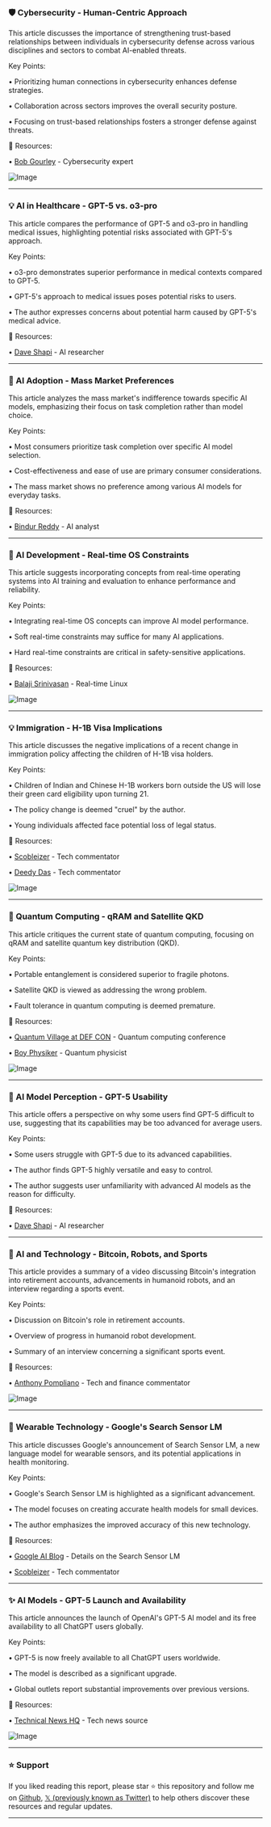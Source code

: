 ### 🛡️ Cybersecurity - Human-Centric Approach

This article discusses the importance of strengthening trust-based relationships between individuals in cybersecurity defense across various disciplines and sectors to combat AI-enabled threats.


Key Points:

•  Prioritizing human connections in cybersecurity enhances defense strategies.


•  Collaboration across sectors improves the overall security posture.


•  Focusing on trust-based relationships fosters a stronger defense against threats.



🔗 Resources:

• [Bob Gourley](https://x.com/bobgourley) - Cybersecurity expert


![Image](https://pbs.twimg.com/amplify_video_thumb/1954354109462831105/img/I41RqVkxYrz-PJWc.jpg)

---
### 💡 AI in Healthcare - GPT-5 vs. o3-pro

This article compares the performance of GPT-5 and o3-pro in handling medical issues, highlighting potential risks associated with GPT-5's approach.


Key Points:

• o3-pro demonstrates superior performance in medical contexts compared to GPT-5.


• GPT-5's approach to medical issues poses potential risks to users.


•  The author expresses concerns about potential harm caused by GPT-5's medical advice.



🔗 Resources:

• [Dave Shapi](https://x.com/DaveShapi) - AI researcher


---
### 🤖 AI Adoption - Mass Market Preferences

This article analyzes the mass market's indifference towards specific AI models, emphasizing their focus on task completion rather than model choice.


Key Points:

• Most consumers prioritize task completion over specific AI model selection.


•  Cost-effectiveness and ease of use are primary consumer considerations.


• The mass market shows no preference among various AI models for everyday tasks.



🔗 Resources:

• [Bindur Reddy](https://x.com/bindureddy) - AI analyst


---
### 🤖 AI Development - Real-time OS Constraints

This article suggests incorporating concepts from real-time operating systems into AI training and evaluation to enhance performance and reliability.


Key Points:

• Integrating real-time OS concepts can improve AI model performance.


• Soft real-time constraints may suffice for many AI applications.


• Hard real-time constraints are critical in safety-sensitive applications.



🔗 Resources:

• [Balaji Srinivasan](https://ubuntu.com/blog/what-is-real-time-linux-i…) -  Real-time Linux


![Image](https://pbs.twimg.com/media/Gx7SwlnaYAAFY0c?format=jpg&name=small)

---
### 💡 Immigration - H-1B Visa Implications

This article discusses the negative implications of a recent change in immigration policy affecting the children of H-1B visa holders.


Key Points:

• Children of Indian and Chinese H-1B workers born outside the US will lose their green card eligibility upon turning 21.


• The policy change is deemed "cruel" by the author.


•  Young individuals affected face potential loss of legal status.



🔗 Resources:

• [Scobleizer](https://x.com/Scobleizer) - Tech commentator


• [Deedy Das](https://x.com/deedydas) - Tech commentator


![Image](https://pbs.twimg.com/media/Gx7LAKga0AEzTwh?format=jpg&name=small)

---
### 🤖 Quantum Computing - qRAM and Satellite QKD

This article critiques the current state of quantum computing, focusing on qRAM and satellite quantum key distribution (QKD).


Key Points:

• Portable entanglement is considered superior to fragile photons.


• Satellite QKD is viewed as addressing the wrong problem.


•  Fault tolerance in quantum computing is deemed premature.



🔗 Resources:

• [Quantum Village at DEF CON](https://x.com/quantum_village) -  Quantum computing conference


• [Boy Physiker](https://x.com/boyphysiker) - Quantum physicist


![Image](https://pbs.twimg.com/media/Gx12ZzYa4AABxuv?format=jpg&name=small)

---
### 🤖 AI Model Perception - GPT-5 Usability

This article offers a perspective on why some users find GPT-5 difficult to use, suggesting that its capabilities may be too advanced for average users.


Key Points:

•  Some users struggle with GPT-5 due to its advanced capabilities.


•  The author finds GPT-5 highly versatile and easy to control.


•  The author suggests user unfamiliarity with advanced AI models as the reason for difficulty.



🔗 Resources:

• [Dave Shapi](https://x.com/DaveShapi) - AI researcher


---
### 🚀 AI and Technology -  Bitcoin, Robots, and Sports

This article provides a summary of a video discussing Bitcoin's integration into retirement accounts, advancements in humanoid robots, and an interview regarding a sports event.


Key Points:

•  Discussion on Bitcoin's role in retirement accounts.


•  Overview of progress in humanoid robot development.


•  Summary of an interview concerning a significant sports event.



🔗 Resources:

• [Anthony Pompliano](https://x.com/APompliano) -  Tech and finance commentator


![Image](https://pbs.twimg.com/amplify_video_thumb/1953861231049117696/img/YIwz2XdC48RabPgh.jpg)

---
### 🚀 Wearable Technology - Google's Search Sensor LM

This article discusses Google's announcement of Search Sensor LM, a new language model for wearable sensors, and its potential applications in health monitoring.


Key Points:

•  Google's Search Sensor LM is highlighted as a significant advancement.


•  The model focuses on creating accurate health models for small devices.


•  The author emphasizes the improved accuracy of this new technology.



🔗 Resources:

• [Google AI Blog](https://research.google/blog/sensorlm-learning-the-language-of-wearable-sensors/…) -  Details on the Search Sensor LM


• [Scobleizer](https://x.com/Scobleizer) - Tech commentator


---
### ✨ AI Models - GPT-5 Launch and Availability

This article announces the launch of OpenAI's GPT-5 AI model and its free availability to all ChatGPT users globally.


Key Points:

• GPT-5 is now freely available to all ChatGPT users worldwide.


•  The model is described as a significant upgrade.


• Global outlets report substantial improvements over previous versions.



🔗 Resources:

• [Technical News HQ](https://x.com/TechnicalNewsHQ) - Tech news source


![Image](https://pbs.twimg.com/media/Gx1R0ARXMAEBJpu?format=png&name=small)


---

### ⭐️ Support

If you liked reading this report, please star ⭐️ this repository and follow me on [Github](https://github.com/Drix10), [𝕏 (previously known as Twitter)](https://x.com/DRIX_10_) to help others discover these resources and regular updates.

---